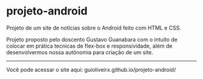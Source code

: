 # projeto-android

 Projeto de um site de notícias sobre o Android feito com HTML e CSS.

 Projeto proposto pelo doscento Gustavo Guanabara com o intuíto de colocar
 em prática tecnicas de flex-box e responsividade, além de desenvolvermos
 nossa autônomia para criação de um site.

 -------------------------------------------------------------------------

Você pode acessar o site aqui: guioliveirx.github.io/projeto-android/
